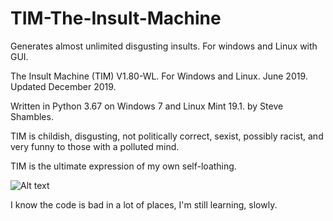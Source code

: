 # TIM-The-Insult-Machine
Generates almost unlimited disgusting insults. For windows and Linux with GUI.

The Insult Machine (TIM) V1.80-WL. 
For Windows and Linux. June 2019.
Updated December 2019.

Written in Python 3.67 on Windows 7 and Linux Mint 19.1.
by Steve Shambles.

TIM is childish, disgusting, not politically correct, 
sexist, possibly racist, and very funny to those with
a polluted mind.

TIM is the ultimate expression of my own self-loathing.

![Alt text](https://stevepython.files.wordpress.com/2019/06/tim1810wl-screenshot-win.png "Optional title")


I know the code is bad in a lot of places, I'm still learning, slowly.
